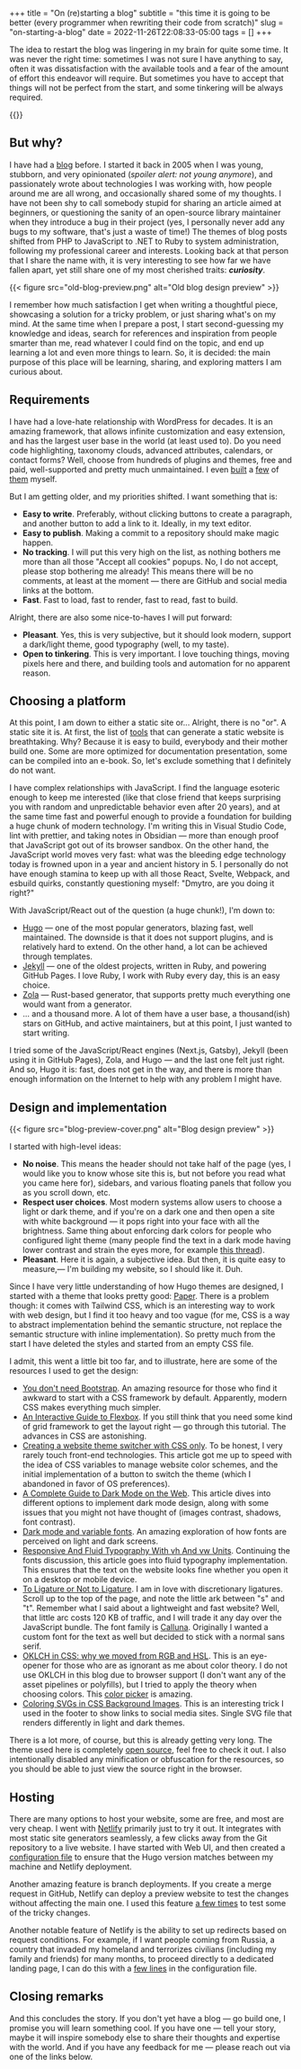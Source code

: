 +++
title = "On (re)starting a blog"
subtitle = "this time it is going to be better (every programmer when rewriting their code from scratch)"
slug = "on-starting-a-blog"
date = 2022-11-26T22:08:33-05:00
tags = []
+++

The idea to restart the blog was lingering in my brain for quite some time. It was never the right time: sometimes I was not sure I have anything to say, often it was dissatisfaction with the available tools and a fear of the amount of effort this endeavor will require. But sometimes you have to accept that things will not be perfect from the start, and some tinkering will be always required.

<!--more-->

{{<toc>}}

## But why?

I have had a [blog](https://kpumuk.info) before. I started it back in 2005 when I was young, stubborn, and very opinionated (_spoiler alert: not young anymore_), and passionately wrote about technologies I was working with, how people around me are all wrong, and occasionally shared some of my thoughts. I have not been shy to call somebody stupid for sharing an article aimed at beginners, or questioning the sanity of an open-source library maintainer when they introduce a bug in their project (yes, I personally never add any bugs to my software, that's just a waste of time!) The themes of blog posts shifted from PHP to JavaScript to .NET to Ruby to system administration, following my professional career and interests. Looking back at that person that I share the name with, it is very interesting to see how far we have fallen apart, yet still share one of my most cherished traits: _**curiosity**_.

{{< figure src="old-blog-preview.png" alt="Old blog design preview" >}}

I remember how much satisfaction I get when writing a thoughtful piece, showcasing a solution for a tricky problem, or just sharing what's on my mind. At the same time when I prepare a post, I start second-guessing my knowledge and ideas, search for references and inspiration from people smarter than me, read whatever I could find on the topic, and end up learning a lot and even more things to learn. So, it is decided: the main purpose of this place will be learning, sharing, and exploring matters I am curious about.

## Requirements

I have had a love-hate relationship with WordPress for decades. It is an amazing framework, that allows infinite customization and easy extension, and has the largest user base in the world (at least used to). Do you need code highlighting, taxonomy clouds, advanced attributes, calendars, or contact forms? Well, choose from hundreds of plugins and themes, free and paid, well-supported and pretty much unmaintained. I even [built](https://wordpress.org/plugins/codecolorer/) a [few](https://wordpress.org/plugins/scategory-permalink/) of [them](https://wordpress.org/plugins/ad-rotator/) myself.

But I am getting older, and my priorities shifted. I want something that is:

- **Easy to write**. Preferably, without clicking buttons to create a paragraph, and another button to add a link to it. Ideally, in my text editor.
- **Easy to publish**. Making a commit to a repository should make magic happen.
- **No tracking**. I will put this very high on the list, as nothing bothers me more than all those "Accept all cookies" popups. No, I do not accept, please stop bothering me already! This means there will be no comments, at least at the moment — there are GitHub and social media links at the bottom.
- **Fast**. Fast to load, fast to render, fast to read, fast to build.

Alright, there are also some nice-to-haves I will put forward:

- **Pleasant**. Yes, this is very subjective, but it should look modern, support a dark/light theme, good typography (well, to my taste).
- **Open to tinkering**. This is very important. I love touching things, moving pixels here and there, and building tools and automation for no apparent reason.

## Choosing a platform

At this point, I am down to either a static site or... Alright, there is no "or". A static site it is. At first, the list of [tools](https://jamstack.org/generators/) that can generate a static website is breathtaking. Why? Because it is easy to build, everybody and their mother build one. Some are more optimized for documentation presentation, some can be compiled into an e-book. So, let's exclude something that I definitely do not want.

I have complex relationships with JavaScript. I find the language esoteric enough to keep me interested (like that close friend that keeps surprising you with random and unpredictable behavior even after 20 years), and at the same time fast and powerful enough to provide a foundation for building a huge chunk of modern technology. I'm writing this in Visual Studio Code, lint with prettier, and taking notes in Obsidian — more than enough proof that JavaScript got out of its browser sandbox. On the other hand, the JavaScript world moves very fast: what was the bleeding edge technology today is frowned upon in a year and ancient history in 5. I personally do not have enough stamina to keep up with all those React, Svelte, Webpack, and esbuild quirks, constantly questioning myself: "Dmytro, are you doing it right?"

With JavaScript/React out of the question (a huge chunk!), I'm down to:

- [Hugo](https://gohugo.io/) — one of the most popular generators, blazing fast, well maintained. The downside is that it does not support plugins, and is relatively hard to extend. On the other hand, a lot can be achieved through templates.
- [Jekyll](https://jekyllrb.com/) — one of the oldest projects, written in Ruby, and powering GitHub Pages. I love Ruby, I work with Ruby every day, this is an easy choice.
- [Zola](https://www.getzola.org/) — Rust-based generator, that supports pretty much everything one would want from a generator.
- ... and a thousand more. A lot of them have a user base, a thousand(ish) stars on GitHub, and active maintainers, but at this point, I just wanted to start writing.

I tried some of the JavaScript/React engines (Next.js, Gatsby), Jekyll (been using it in GitHub Pages), Zola, and Hugo — and the last one felt just right. And so, Hugo it is: fast, does not get in the way, and there is more than enough information on the Internet to help with any problem I might have.

## Design and implementation

{{< figure src="blog-preview-cover.png" alt="Blog design preview" >}}

I started with high-level ideas:

- **No noise**. This means the header should not take half of the page (yes, I would like you to know whose site this is, but not before you read what you came here for), sidebars, and various floating panels that follow you as you scroll down, etc.
- **Respect user choices**. Most modern systems allow users to choose a light or dark theme, and if you're on a dark one and then open a site with white background — it pops right into your face with all the brightness. Same thing about enforcing dark colors for people who configured light theme (many people find the text in a dark mode having lower contrast and strain the eyes more, for example [this thread](https://ruby.social/@s_gruppetta@qoto.org/109307136538702882)).
- **Pleasant**. Here it is again, a subjective idea. But then, it is quite easy to measure,— I'm building my website, so I should like it. Duh.

Since I have very little understanding of how Hugo themes are designed, I started with a theme that looks pretty good: [Paper](https://hugo-paper.vercel.app/post/markdown-syntax/). There is a problem though: it comes with Tailwind CSS, which is an interesting way to work with web design, but I find it too heavy and too vague (for me, CSS is a way to abstract implementation behind the semantic structure, not replace the semantic structure with inline implementation). So pretty much from the start I have deleted the styles and started from an empty CSS file.

I admit, this went a little bit too far, and to illustrate, here are some of the resources I used to get the design:

- [You don't need Bootstrap](https://github.com/davidhartsough/you-dont-need-bootstrap). An amazing resource for those who find it awkward to start with a CSS framework by default. Apparently, modern CSS makes everything much simpler.
- [An Interactive Guide to Flexbox](https://www.joshwcomeau.com/css/interactive-guide-to-flexbox/). If you still think that you need some kind of grid framework to get the layout right — go through this tutorial. The advances in CSS are astonishing.
- [Creating a website theme switcher with CSS only](https://alexandersandberg.com/articles/creating-a-website-theme-switcher-with-css-only/). To be honest, I very rarely touch front-end technologies. This article got me up to speed with the idea of CSS variables to manage website color schemes, and the initial implementation of a button to switch the theme (which I abandoned in favor of OS preferences).
- [A Complete Guide to Dark Mode on the Web](https://css-tricks.com/a-complete-guide-to-dark-mode-on-the-web/). This article dives into different options to implement dark mode design, along with some issues that you might not have thought of (images contrast, shadows, font contrast).
- [Dark mode and variable fonts](https://css-tricks.com/dark-mode-and-variable-fonts/). An amazing exploration of how fonts are perceived on light and dark screens.
- [Responsive And Fluid Typography With vh And vw Units](https://www.smashingmagazine.com/2016/05/fluid-typography/). Continuing the fonts discussion, this article goes into fluid typography implementation. This ensures that the text on the website looks fine whether you open it on a desktop or mobile device.
- [To Ligature or Not to Ligature](https://blog.fonts.com/2016/06/30/to-ligature-or-not-to-ligature/). I am in love with discretionary ligatures. Scroll up to the top of the page, and note the little ark between "s" and "t". Remember what I said about a lightweight and fast website? Well, that little arc costs 120 KB of traffic, and I will trade it any day over the JavaScript bundle. The font family is [Calluna](https://www.exljbris.com/calluna.html). Originally I wanted a custom font for the text as well but decided to stick with a normal sans serif.
- [OKLCH in CSS: why we moved from RGB and HSL](https://evilmartians.com/chronicles/oklch-in-css-why-quit-rgb-hsl). This is an eye-opener for those who are as ignorant as me about color theory. I do not use OKLCH in this blog due to browser support (I don't want any of the asset pipelines or polyfills), but I tried to apply the theory when choosing colors. This [color picker](https://oklch.evilmartians.io/) is amazing.
- [Coloring SVGs in CSS Background Images](https://codepen.io/noahblon/post/coloring-svgs-in-css-background-images). This is an interesting trick I used in the footer to show links to social media sites. Single SVG file that renders differently in light and dark themes.

There is a lot more, of course, but this is already getting very long. The theme used here is completely [open source](https://github.com/kpumuk/blog-dmytro), feel free to check it out. I also intentionally disabled any minification or obfuscation for the resources, so you should be able to just view the source right in the browser.

## Hosting

There are many options to host your website, some are free, and most are very cheap. I went with [Netlify](https://www.netlify.com/) primarily just to try it out. It integrates with most static site generators seamlessly, a few clicks away from the Git repository to a live website. I have started with Web UI, and then created a [configuration file](https://github.com/kpumuk/blog-dmytro/blob/main/netlify.toml) to ensure that the Hugo version matches between my machine and Netlify deployment.

Another amazing feature is branch deployments. If you create a merge request in GitHub, Netlify can deploy a preview website to test the changes without affecting the main one. I used this feature [a few times](https://github.com/kpumuk/blog-dmytro/pulls?q=is%3Apr+is%3Aclosed) to test some of the tricky changes.

Another notable feature of Netlify is the ability to set up redirects based on request conditions. For example, if I want people coming from Russia, a country that invaded my homeland and terrorizes civilians (including my family and friends) for many months, to proceed directly to a dedicated landing page, I can do this with a [few lines](https://github.com/kpumuk/blog-dmytro/blob/main/netlify.toml#L33-L50) in the configuration file.

## Closing remarks

And this concludes the story. If you don't yet have a blog — go build one, I promise you will learn something cool. If you have one — tell your story, maybe it will inspire somebody else to share their thoughts and expertise with the world. And if you have any feedback for me — please reach out via one of the links below.
